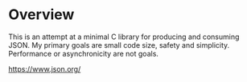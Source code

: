 # Overview

This is an attempt at a minimal C library for producing and consuming JSON.  My primary goals are small code size, safety and simplicity.  Performance or asynchronicity are not goals.

https://www.json.org/
